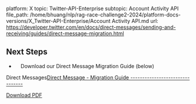 platform: X
topic: Twitter-API-Enterprise
subtopic: Account Activity API
file_path: /home/bhuang/nlp/rag-race-challenge2-2024/platform-docs-versions/X_Twitter-API-Enterprise/Account Activity API.md
url: https://developer.twitter.com/en/docs/direct-messages/sending-and-receiving/guides/direct-message-migration.html

## Next Steps

*     Download our Direct Message Migration Guide (below)

Direct Messages[Direct Message - Migration Guide
--------------------------------](https://cdn.cms-twdigitalassets.com/content/dam/developer-twitter/pdfs-and-files/DM%20-%20Migration%20Guide.pdf)

[Download PDF](https://cdn.cms-twdigitalassets.com/content/dam/developer-twitter/pdfs-and-files/DM%20-%20Migration%20Guide.pdf)